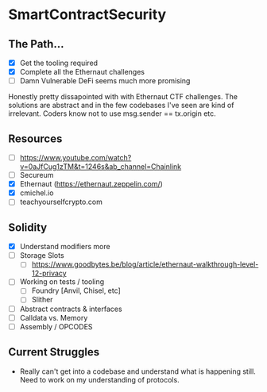 # SmartContractSecurity

## The Path...
- [x] Get the tooling required
- [x] Complete all the Ethernaut challenges
- [ ] Damn Vulnerable DeFi seems much more promising

Honestly pretty dissapointed with with Ethernaut CTF challenges. The solutions are abstract and in the few codebases I've seen are kind of irrelevant. Coders know not to use msg.sender == tx.origin etc.

## Resources
- [ ] https://www.youtube.com/watch?v=0aJfCug1zTM&t=1246s&ab_channel=Chainlink
- [ ] Secureum
- [x] Ethernaut (https://ethernaut.zeppelin.com/)
- [x] cmichel.io
- [ ] teachyourselfcrypto.com

## Solidity
- [x] Understand modifiers more
- [ ] Storage Slots
  - [ ] https://www.goodbytes.be/blog/article/ethernaut-walkthrough-level-12-privacy
- [ ] Working on tests / tooling
  - [ ] Foundry [Anvil, Chisel, etc]
  - [ ] Slither
- [ ] Abstract contracts & interfaces
- [ ] Calldata vs. Memory
- [ ] Assembly / OPCODES

## Current Struggles
- Really can't get into a codebase and understand what is happening still. Need to work on my understanding of protocols.